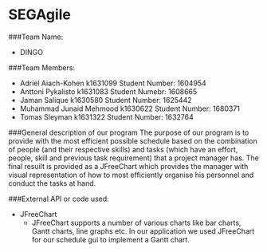 # SEGAgile

###Team Name:
- DINGO

###Team Members:
- Adriel Aiach-Kohen k1631099 Student Number: 1604954
- Anttoni Pykalisto k1631083 Student Numebr: 1608665
- Jaman Salique k1630580 Student Number: 1625442
- Muhammad Junaid Mehmood k1630622 Student Number: 1680371
- Tomas Sleyman k1631322 Student Number: 1632764

###General description of our program
The purpose of our program is to provide with the most efficient possible schedule based on the combination of people (and their respective skills) and tasks (which have an effort, people, skill and previous task requirement) that a project manager has. The final resuilt is provided as a JFreeChart which provides the manager with visual representation of how to most efficiently organise his personnel and conduct the tasks at hand.

###External API or code used:
- JFreeChart
	- JFreeChart supports a number of various charts like bar charts, Gantt charts, line graphs etc. In our application we used 		JFreeChart for our schedule gui to implement a Gantt chart. 
